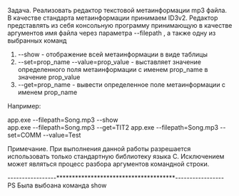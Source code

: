 Задача.	
	Реализовать редактор текстовой метаинформации mp3 файла. В качестве стандарта метаинформации принимаем ID3v2.
	Редактор представлять из себя консольную программу принимающую в качестве аргументов имя файла через параметра --filepath , а также одну из выбранных команд 
1.	--show - отображение всей метаинформации в виде таблицы
2.	--set=prop_name --value=prop_value  - выставляет значение определенного поля метаинформации с именем prop_name в значение prop_value
3.	--get=prop_name - вывести определенное поле метаинформации с именем prop_name


Например:

app.exe --filepath=Song.mp3 --show  
app.exe --filepath=Song.mp3 --get=TIT2
app.exe --filepath=Song.mp3 --set=COMM --value=Test 


Примечание.
При выполнения данной работы разрешается использовать только стандартную библиотеку языка С. Исключением может являться процесс разбора аргументов командной строки. 

-----------------**************************************-----------------
PS Была выбоана команда show
